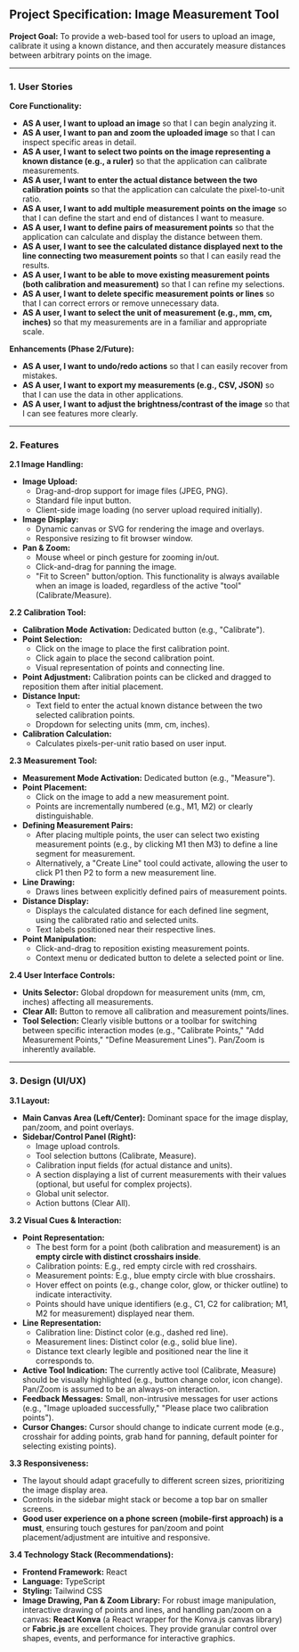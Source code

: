 ## Project Specification: Image Measurement Tool

**Project Goal:** To provide a web-based tool for users to upload an image, calibrate it using a known distance, and then accurately measure distances between arbitrary points on the image.

---

### 1. User Stories

**Core Functionality:**

*   **AS A user, I want to upload an image** so that I can begin analyzing it.
*   **AS A user, I want to pan and zoom the uploaded image** so that I can inspect specific areas in detail.
*   **AS A user, I want to select two points on the image representing a known distance (e.g., a ruler)** so that the application can calibrate measurements.
*   **AS A user, I want to enter the actual distance between the two calibration points** so that the application can calculate the pixel-to-unit ratio.
*   **AS A user, I want to add multiple measurement points on the image** so that I can define the start and end of distances I want to measure.
*   **AS A user, I want to define pairs of measurement points** so that the application can calculate and display the distance between them.
*   **AS A user, I want to see the calculated distance displayed next to the line connecting two measurement points** so that I can easily read the results.
*   **AS A user, I want to be able to move existing measurement points (both calibration and measurement)** so that I can refine my selections.
*   **AS A user, I want to delete specific measurement points or lines** so that I can correct errors or remove unnecessary data.
*   **AS A user, I want to select the unit of measurement (e.g., mm, cm, inches)** so that my measurements are in a familiar and appropriate scale.

**Enhancements (Phase 2/Future):**

*   **AS A user, I want to undo/redo actions** so that I can easily recover from mistakes.
*   **AS A user, I want to export my measurements (e.g., CSV, JSON)** so that I can use the data in other applications.
*   **AS A user, I want to adjust the brightness/contrast of the image** so that I can see features more clearly.

---

### 2. Features

**2.1 Image Handling:**

*   **Image Upload:**
    *   Drag-and-drop support for image files (JPEG, PNG).
    *   Standard file input button.
    *   Client-side image loading (no server upload required initially).
*   **Image Display:**
    *   Dynamic canvas or SVG for rendering the image and overlays.
    *   Responsive resizing to fit browser window.
*   **Pan & Zoom:**
    *   Mouse wheel or pinch gesture for zooming in/out.
    *   Click-and-drag for panning the image.
    *   "Fit to Screen" button/option. This functionality is always available when an image is loaded, regardless of the active "tool" (Calibrate/Measure).

**2.2 Calibration Tool:**

*   **Calibration Mode Activation:** Dedicated button (e.g., "Calibrate").
*   **Point Selection:**
    *   Click on the image to place the first calibration point.
    *   Click again to place the second calibration point.
    *   Visual representation of points and connecting line.
*   **Point Adjustment:** Calibration points can be clicked and dragged to reposition them after initial placement.
*   **Distance Input:**
    *   Text field to enter the actual known distance between the two selected calibration points.
    *   Dropdown for selecting units (mm, cm, inches).
*   **Calibration Calculation:**
    *   Calculates pixels-per-unit ratio based on user input.

**2.3 Measurement Tool:**

*   **Measurement Mode Activation:** Dedicated button (e.g., "Measure").
*   **Point Placement:**
    *   Click on the image to add a new measurement point.
    *   Points are incrementally numbered (e.g., M1, M2) or clearly distinguishable.
*   **Defining Measurement Pairs:**
    *   After placing multiple points, the user can select two existing measurement points (e.g., by clicking M1 then M3) to define a line segment for measurement.
    *   Alternatively, a "Create Line" tool could activate, allowing the user to click P1 then P2 to form a new measurement line.
*   **Line Drawing:**
    *   Draws lines between explicitly defined pairs of measurement points.
*   **Distance Display:**
    *   Displays the calculated distance for each defined line segment, using the calibrated ratio and selected units.
    *   Text labels positioned near their respective lines.
*   **Point Manipulation:**
    *   Click-and-drag to reposition existing measurement points.
    *   Context menu or dedicated button to delete a selected point or line.

**2.4 User Interface Controls:**

*   **Units Selector:** Global dropdown for measurement units (mm, cm, inches) affecting all measurements.
*   **Clear All:** Button to remove all calibration and measurement points/lines.
*   **Tool Selection:** Clearly visible buttons or a toolbar for switching between specific interaction modes (e.g., "Calibrate Points," "Add Measurement Points," "Define Measurement Lines"). Pan/Zoom is inherently available.

---

### 3. Design (UI/UX)

**3.1 Layout:**

*   **Main Canvas Area (Left/Center):** Dominant space for the image display, pan/zoom, and point overlays.
*   **Sidebar/Control Panel (Right):**
    *   Image upload controls.
    *   Tool selection buttons (Calibrate, Measure).
    *   Calibration input fields (for actual distance and units).
    *   A section displaying a list of current measurements with their values (optional, but useful for complex projects).
    *   Global unit selector.
    *   Action buttons (Clear All).

**3.2 Visual Cues & Interaction:**

*   **Point Representation:**
    *   The best form for a point (both calibration and measurement) is an **empty circle with distinct crosshairs inside**.
    *   Calibration points: E.g., red empty circle with red crosshairs.
    *   Measurement points: E.g., blue empty circle with blue crosshairs.
    *   Hover effect on points (e.g., change color, glow, or thicker outline) to indicate interactivity.
    *   Points should have unique identifiers (e.g., C1, C2 for calibration; M1, M2 for measurement) displayed near them.
*   **Line Representation:**
    *   Calibration line: Distinct color (e.g., dashed red line).
    *   Measurement lines: Distinct color (e.g., solid blue line).
    *   Distance text clearly legible and positioned near the line it corresponds to.
*   **Active Tool Indication:** The currently active tool (Calibrate, Measure) should be visually highlighted (e.g., button change color, icon change). Pan/Zoom is assumed to be an always-on interaction.
*   **Feedback Messages:** Small, non-intrusive messages for user actions (e.g., "Image uploaded successfully," "Please place two calibration points").
*   **Cursor Changes:** Cursor should change to indicate current mode (e.g., crosshair for adding points, grab hand for panning, default pointer for selecting existing points).

**3.3 Responsiveness:**

*   The layout should adapt gracefully to different screen sizes, prioritizing the image display area.
*   Controls in the sidebar might stack or become a top bar on smaller screens.
*   **Good user experience on a phone screen (mobile-first approach) is a must**, ensuring touch gestures for pan/zoom and point placement/adjustment are intuitive and responsive.

**3.4 Technology Stack (Recommendations):**

*   **Frontend Framework:** React
*   **Language:** TypeScript
*   **Styling:** Tailwind CSS
*   **Image Drawing, Pan & Zoom Library:** For robust image manipulation, interactive drawing of points and lines, and handling pan/zoom on a canvas: **React Konva** (a React wrapper for the Konva.js canvas library) or **Fabric.js** are excellent choices. They provide granular control over shapes, events, and performance for interactive graphics.